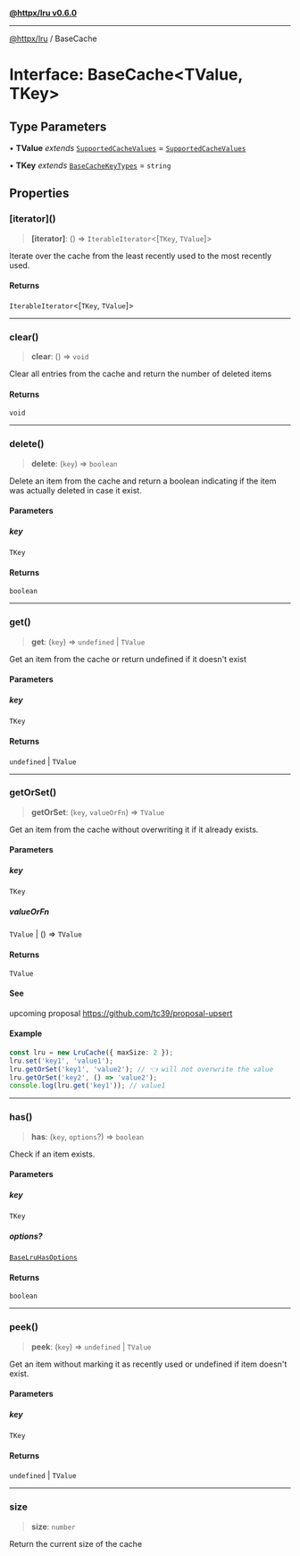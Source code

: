 [**@httpx/lru v0.6.0**](../README.md)

***

[@httpx/lru](../README.md) / BaseCache

# Interface: BaseCache\<TValue, TKey\>

## Type Parameters

• **TValue** *extends* [`SupportedCacheValues`](../type-aliases/SupportedCacheValues.md) = [`SupportedCacheValues`](../type-aliases/SupportedCacheValues.md)

• **TKey** *extends* [`BaseCacheKeyTypes`](../type-aliases/BaseCacheKeyTypes.md) = `string`

## Properties

### \[iterator\]()

> **\[iterator\]**: () => `IterableIterator`\<\[`TKey`, `TValue`\]\>

Iterate over the cache from the least recently used to the most recently used.

#### Returns

`IterableIterator`\<\[`TKey`, `TValue`\]\>

***

### clear()

> **clear**: () => `void`

Clear all entries from the cache and return the number of deleted items

#### Returns

`void`

***

### delete()

> **delete**: (`key`) => `boolean`

Delete an item from the cache and return a boolean indicating
if the item was actually deleted in case it exist.

#### Parameters

##### key

`TKey`

#### Returns

`boolean`

***

### get()

> **get**: (`key`) => `undefined` \| `TValue`

Get an item from the cache or return undefined if it doesn't exist

#### Parameters

##### key

`TKey`

#### Returns

`undefined` \| `TValue`

***

### getOrSet()

> **getOrSet**: (`key`, `valueOrFn`) => `TValue`

Get an item from the cache without overwriting it if it already exists.

#### Parameters

##### key

`TKey`

##### valueOrFn

`TValue` | () => `TValue`

#### Returns

`TValue`

#### See

upcoming proposal https://github.com/tc39/proposal-upsert

#### Example

```typescript
const lru = new LruCache({ maxSize: 2 });
lru.set('key1', 'value1');
lru.getOrSet('key1', 'value2'); // 👈 will not overwrite the value
lru.getOrSet('key2', () => 'value2');
console.log(lru.get('key1')); // value1
```

***

### has()

> **has**: (`key`, `options`?) => `boolean`

Check if an item exists.

#### Parameters

##### key

`TKey`

##### options?

[`BaseLruHasOptions`](BaseLruHasOptions.md)

#### Returns

`boolean`

***

### peek()

> **peek**: (`key`) => `undefined` \| `TValue`

Get an item without marking it as recently used or undefined if item doesn't exist.

#### Parameters

##### key

`TKey`

#### Returns

`undefined` \| `TValue`

***

### size

> **size**: `number`

Return the current size of the cache
